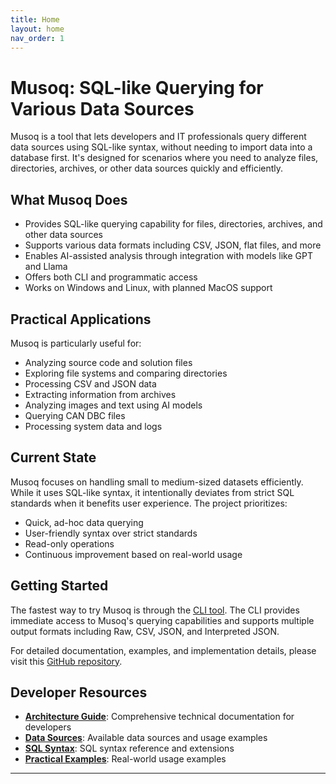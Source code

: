 ```yaml
---
title: Home
layout: home
nav_order: 1
---
```


# Musoq: SQL-like Querying for Various Data Sources

Musoq is a tool that lets developers and IT professionals query different data sources using SQL-like syntax, without needing to import data into a database first. It's designed for scenarios where you need to analyze files, directories, archives, or other data sources quickly and efficiently.

## What Musoq Does

- Provides SQL-like querying capability for files, directories, archives, and other data sources
- Supports various data formats including CSV, JSON, flat files, and more
- Enables AI-assisted analysis through integration with models like GPT and Llama
- Offers both CLI and programmatic access
- Works on Windows and Linux, with planned MacOS support

## Practical Applications

Musoq is particularly useful for:
- Analyzing source code and solution files
- Exploring file systems and comparing directories
- Processing CSV and JSON data
- Extracting information from archives
- Analyzing images and text using AI models
- Querying CAN DBC files
- Processing system data and logs

## Current State

Musoq focuses on handling small to medium-sized datasets efficiently. While it uses SQL-like syntax, it intentionally deviates from strict SQL standards when it benefits user experience. The project prioritizes:

- Quick, ad-hoc data querying
- User-friendly syntax over strict standards
- Read-only operations
- Continuous improvement based on real-world usage

## Getting Started

The fastest way to try Musoq is through the [CLI tool](https://github.com/Puchaczov/Musoq.CLI). The CLI provides immediate access to Musoq's querying capabilities and supports multiple output formats including Raw, CSV, JSON, and Interpreted JSON.

For detailed documentation, examples, and implementation details, please visit this [GitHub repository](https://github.com/Puchaczov/Musoq).

## Developer Resources

- **[Architecture Guide](architecture.html)**: Comprehensive technical documentation for developers
- **[Data Sources](data-sources.html)**: Available data sources and usage examples
- **[SQL Syntax](sql-syntax-of-the-tool.html)**: SQL syntax reference and extensions
- **[Practical Examples](practical-examples-and-applications.html)**: Real-world usage examples

----

[^1]: [It can take up to 10 minutes for changes to your site to publish after you push the changes to GitHub](https://docs.github.com/en/pages/setting-up-a-github-pages-site-with-jekyll/creating-a-github-pages-site-with-jekyll#creating-your-site).

[Just the Docs]: https://just-the-docs.github.io/just-the-docs/
[GitHub Pages]: https://docs.github.com/en/pages
[README]: https://github.com/just-the-docs/just-the-docs-template/blob/main/README.md
[Jekyll]: https://jekyllrb.com
[GitHub Pages / Actions workflow]: https://github.blog/changelog/2022-07-27-github-pages-custom-github-actions-workflows-beta/
[use this template]: https://github.com/just-the-docs/just-the-docs-template/generate
